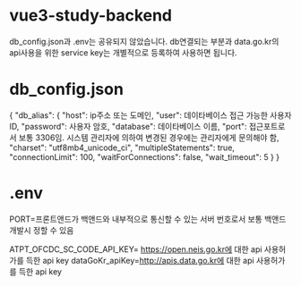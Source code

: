# vue3-study-backend
db_config.json과 .env는 공유되지 않았습니다.
db연결되는 부분과 data.go.kr의 api사용을 위한 service key는 개별적으로 등록하여 사용하면 됩니다.


# db_config.json
{
  "db_alias": {
    "host": ip주소 또는 도메인,
    "user": 데이타베이스 접근 가능한 사용자 ID,
    "password": 사용자 암호,
    "database": 데이타베이스 이름,
    "port": 접근포트로서 보통 3306임. 시스템 관리자에 의하여 변경된 경우에는 관리자에게 문의해야 함,
    "charset": "utf8mb4_unicode_ci",
    "multipleStatements": true,
    "connectionLimit": 100,
    "waitForConnections": false,
    "wait_timeout": 5
  }
}


# .env
PORT=프론트앤드가 백앤드와 내부적으로 통신할 수 있는 서버 번호로서 보통 백앤드 개발시 정할 수 있음

ATPT_OFCDC_SC_CODE_API_KEY= https://open.neis.go.kr에 대한 api 사용허가를 득한 api key
dataGoKr_apiKey=http://apis.data.go.kr에 대한 api 사용허가를 득한 api key
